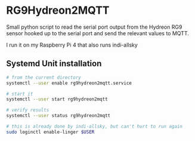 #  RG9Hydreon2MQTT

Small python script to read the serial port output from the Hydreon RG9 sensor
hooked up to the serial port and send the relevant values to MQTT.

I run it on my Raspberry Pi 4 that also runs indi-allsky

## Systemd Unit installation

```bash
# from the current directory
systemctl --user enable rg9hydreon2mqtt.service

# start it
systemctl --user start rg9hydreon2mqtt

# verify results
systemctl --user status rg9hydreon2mqtt

# this is already done by indi-allsky, but can't hurt to run again 
sudo loginctl enable-linger $USER
```